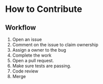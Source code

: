 # How to Contribute

## Workflow

1. Open an issue
2. Comment on the issue to claim ownership
3. Assign a owner to the bug
4. Complete the work
5. Open a pull request.
6. Make sure tests are passing.
7. Code review
8. Merge

